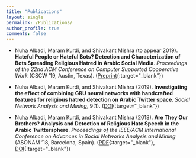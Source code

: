 ```yaml
---
title: "Publications"
layout: single
permalink: /Publications/
author_profile: true
comments: false
---
```


- Nuha Albadi, Maram Kurdi, and Shivakant Mishra (to appear 2019). **Hateful People or Hateful Bots? Detection and Characterization of Bots Spreading Religious Hatred in Arabic Social Media**. *Proceedings of the 22nd ACM Conference on Computer Supported Cooperative Work* (CSCW ’19, Austin, Texas). ([Preprint](https://arxiv.org/abs/1908.00153){:target="_blank"})

- Nuha Albadi, Maram Kurdi, and Shivakant Mishra (2019). **Investigating the effect of combining GRU neural networks with handcrafted features for religious hatred detection on Arabic Twitter space**. *Social Network Analysis and Mining,* 9(1). ([DOI](https://doi.org/10.1007/s13278-019-0587-5){:target="_blank"})

- Nuha Albadi, Maram Kurdi, and Shivakant Mishra (2018). **Are They Our Brothers? Analysis and Detection of Religious Hate Speech in the Arabic Twittersphere**. *Proceedings of the IEEE/ACM International Conference on Advances in Social Networks Analysis and Mining* (ASONAM ’18, Barcelona, Spain). ([PDF](/assets/papers/AreThey.pdf){:target="_blank"}, [DOI](https://doi.org/10.1109/asonam.2018.8508247){:target="_blank"})

